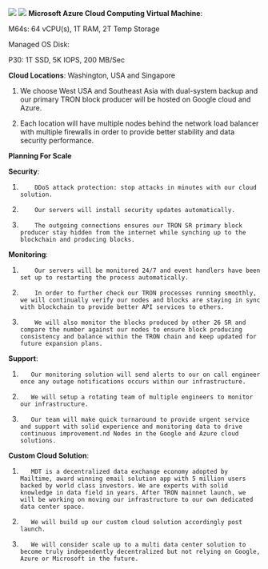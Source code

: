 ![](http://new.mdt.co/wp-content/uploads/2018/07/tron_mdt_usa-02.png)
![](http://new.mdt.co/wp-content/uploads/2018/07/tron_mdt_singapore-02.png)
**Microsoft Azure Cloud Computing Virtual Machine**:

M64s: 64 vCPU(s), 1T RAM, 2T Temp Storage

Managed OS Disk:

P30: 1T SSD, 5K IOPS, 200 MB/Sec

**Cloud Locations**: 
Washington, USA and Singapore

1. We choose West USA and Southeast Asia with dual-system backup and our primary TRON block producer will be hosted on Google cloud and Azure.

2. Each location will have multiple nodes behind the network load balancer with multiple firewalls in order to provide better stability and data security performance.

**Planning For Scale**

**Security**:
1.         DDoS attack protection: stop attacks in minutes with our cloud solution.

2.         Our servers will install security updates automatically.

3.         The outgoing connections ensures our TRON SR primary block producer stay hidden from the internet while synching up to the blockchain and producing blocks.

 

**Monitoring**:
1.         Our servers will be monitored 24/7 and event handlers have been set up to restarting the process automatically.

2.         In order to further check our TRON processes running smoothly, we will continually verify our nodes and blocks are staying in sync with blockchain to provide better API services to others.

3.         We will also monitor the blocks produced by other 26 SR and compare the number against our nodes to ensure block producing consistency and balance within the TRON chain and keep updated for future expansion plans.

 

**Support**:
1.        Our monitoring solution will send alerts to our on call engineer once any outage notifications occurs within our infrastructure.

2.        We will setup a rotating team of multiple engineers to monitor our infrastructure.

3.        Our team will make quick turnaround to provide urgent service and support with solid experience and monitoring data to drive continuous improvement.nd Nodes in the Google and Azure cloud solutions.

 

**Custom Cloud Solution**:
1.        MDT is a decentralized data exchange economy adopted by Mailtime, award winning email solution app with 5 million users backed by world class investors. We are experts with solid knowledge in data field in years. After TRON mainnet launch, we will be working on moving our infrastructure to our own dedicated data center space.

2.        We will build up our custom cloud solution accordingly post launch.

3.        We will consider scale up to a multi data center solution to become truly independently decentralized but not relying on Google, Azure or Microsoft in the future.

